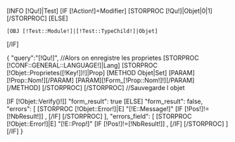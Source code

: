 [INFO [!Qu!]|Test]
[IF [!Action!]=Modifier]
    [STORPROC [!Qu!]|Objet|0|1]
    [/STORPROC]
[ELSE]
    
    [OBJ [!Test::Module!]|[!Test::TypeChild!]|Objet]
[/IF]

{ "query":"[!Qu!]",
//Alors on enregistre les proprietes
[STORPROC [!CONF::GENERAL::LANGUAGE!]|Lang]
    [STORPROC [!Objet::Proprietes([!Key!])!]|Prop]
	[METHOD Objet|Set]
	    [PARAM][!Prop::Nom!][/PARAM]
	    [PARAM][!Form_[!Prop::Nom!]!][/PARAM]
	[/METHOD]
    [/STORPROC]
[/STORPROC]
//Sauvegarde l objet

[IF [!Objet::Verify()!]]
    "form_result": true
[ELSE]
    "form_result": false,
    "errors": [
    [STORPROC [!Objet::Error!]|E]
	"[!E::Message!]"
	[IF [!Pos!]!=[!NbResult!]]
	    ,
	[/IF]
    [/STORPROC]
    ],
    "errors_field": [
    [STORPROC [!Objet::Error!]|E]
	"[!E::Prop!]"
	[IF [!Pos!]!=[!NbResult!]]
	    ,
	[/IF]
    [/STORPROC]
    ]
[/IF]
}
